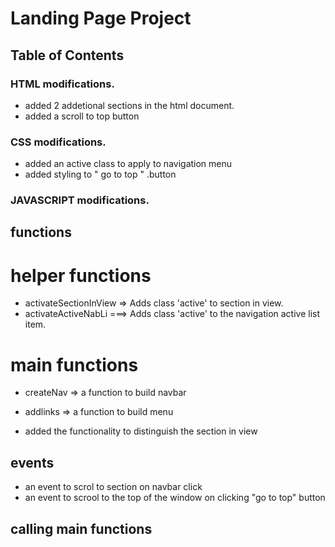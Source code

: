 # Landing Page Project

## Table of Contents

### HTML modifications.
* added 2 addetional sections in the html document.
* added a scroll to top button

### CSS modifications.
* added an active class to apply to navigation menu
* added styling to " go to top " .button

### JAVASCRIPT modifications.
## functions
# helper functions
* activateSectionInView => Adds class 'active' to section in view.
* activateActiveNabLi ===> Adds class 'active' to the navigation active list item.

# main functions
* createNav => a function to build navbar
* addlinks  => a function to build menu

* added the functionality to distinguish the section in view


## events
* an event to scrol to section on navbar click
* an event to scrool to the top of the window on clicking "go to top" button

## calling main functions

